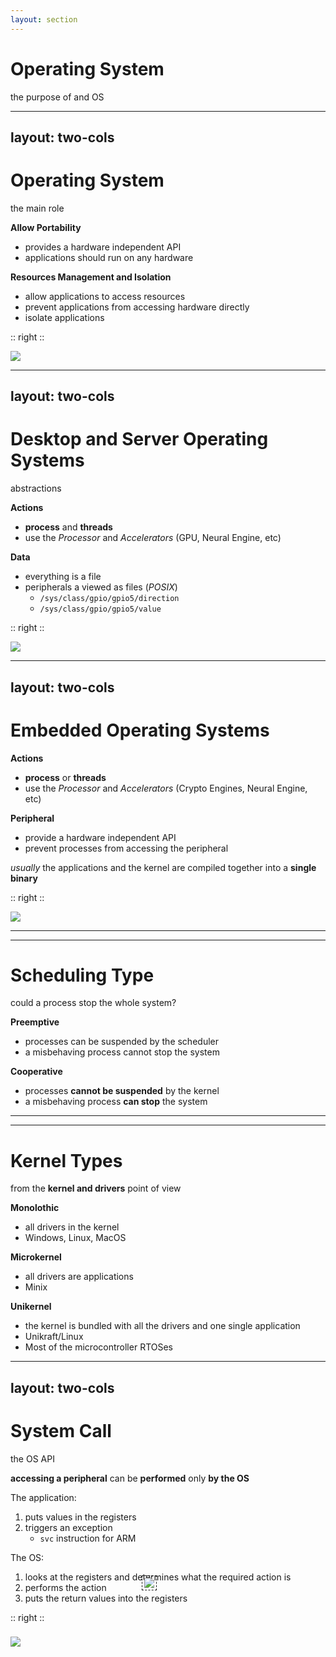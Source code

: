 ```yaml
---
layout: section
---
```

# Operating System
the purpose of and OS

---
layout: two-cols
---
# Operating System
the main role

<style>
.two-columns {
    grid-template-columns: 2fr 3fr;
}
</style>

**Allow Portability**
- provides a hardware independent API
- applications should run on any hardware

**Resources Management and Isolation**
- allow applications to access resources
- prevent applications from accessing hardware directly
- isolate applications

:: right ::

<img src="/os/os.svg" class="w-120 rounded" />

---
layout: two-cols
---
# Desktop and Server Operating Systems
abstractions

<style>
.two-columns {
    grid-template-columns: 2fr 3fr;
}
</style>

**Actions**
- **process** and **threads**
- use the *Processor* and *Accelerators* (GPU, Neural Engine, etc)

**Data**
- everything is a file
- peripherals a viewed as files (*POSIX*)
  - `/sys/class/gpio/gpio5/direction`
  - `/sys/class/gpio/gpio5/value`

:: right ::

<img src="/os/abstractions.svg" class="w-120 rounded" />

---
layout: two-cols
---
# Embedded Operating Systems
<div></div>

<style>
.two-columns {
    grid-template-columns: 2fr 3fr;
}
</style>

**Actions**
- **process** or **threads**
- use the *Processor* and *Accelerators* (Crypto Engines, Neural Engine, etc)

**Peripheral**
- provide a hardware independent API
- prevent processes from accessing the peripheral

*usually* the applications and the kernel are compiled together into a **single binary**

:: right ::

<img src="/os/embedded_os.svg" class="w-120 rounded" />

---
---
# Scheduling Type
could a process stop the whole system?

**Preemptive**
- processes can be suspended by the scheduler
- a misbehaving process cannot stop the system

**Cooperative**
- processes **cannot be suspended** by the kernel
- a misbehaving process **can stop** the system

---
---

# Kernel Types
from the **kernel and drivers** point of view

**Monolothic**
  - all drivers in the kernel
  - Windows, Linux, MacOS

**Microkernel**
  - all drivers are applications
  - Minix

**Unikernel**
  - the kernel is bundled with all the drivers and one single application
  - Unikraft/Linux
  - Most of the microcontroller RTOSes

---
layout: two-cols
---
# System Call
the OS API

<style>
.two-columns {
    grid-template-columns: 2fr 3fr;
}

.overlap{
    top: -90px;
    position: relative;
    left: 190px;
    border: 1px dashed;
    padding: 3px;
}
</style>

**accessing a peripheral** can be **performed** only **by the OS**

The application:

<v-clicks>

1. puts values in the registers
2. triggers an exception 
   - `svc` instruction for ARM 

</v-clicks>

The OS:

<v-clicks>

1. looks at the registers and determines what the required action is
2. performs the action
3. puts the return values into the registers

</v-clicks>

:: right ::

<img src="/os/system_call.svg" class="w-120 rounded" />

<img src="/os/exceptions.svg" class="w-80 rounded overlap" />
